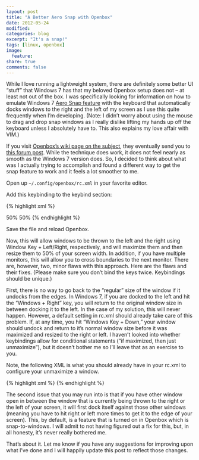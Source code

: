 ```yaml
---
layout: post
title: "A Better Aero Snap with Openbox"
date: 2012-05-24
modified:
categories: blog
excerpt: "It's a snap!"
tags: [linux, openbox]
image:
  feature:
share: true
comments: false
---
```

While I love running a lightweight system, there are definitely some better UI “stuff” that Windows 7 has that my beloved Openbox setup does not – at least not out of the box. I was specifically looking for information on how to emulate Windows 7 [Aero Snap feature](http://windows.microsoft.com/en-us/windows7/products/features/snap) with the keyboard that automatically docks windows to the right and the left of my screen as I use this quite frequently when I’m developing. (Note: I didn’t worry about using the mouse to drag and drop snap windows as I really dislike lifting my hands up off the keyboard unless I absolutely have to. This also explains my love affair with VIM.)

If you visit [Openbox’s wiki page on the subject](https://wiki.archlinux.org/index.php/Openbox#Aero_snap_behaviour), they eventually send you to [this forum post](http://ubuntuforums.org/showthread.php?t=1796793). While the technique does work, it does not feel nearly as smooth as the Windows 7 version does. So, I decided to think about what was I actually trying to accomplish and found a different way to get the snap feature to work and it feels a lot smoother to me.

Open up `~/.config/openbox/rc.xml` in your favorite editor.

Add this keybinding to the keybind section:

{% highlight xml %}
<!-- Window Tiling: Emulates Windows 7 Snap feature -->
<keybind key="W-Left">
  <action name="UnmaximizeFull"/>
  <action name="MaximizeVert"/>
  <action name="MoveResizeTo">
    <width>50%</width>
  </action>
  <action name="MoveToEdgeWest"/>
</keybind>
<keybind key="W-Right">
  <action name="UnmaximizeFull"/>
  <action name="MaximizeVert"/>
  <action name="MoveResizeTo">
    <width>50%</width>
  </action>
  <action name="MoveToEdgeEast"/>
</keybind>
{% endhighlight %}

Save the file and reload Openbox.

Now, this will allow windows to be thrown to the left and the right using Window Key + Left/Right, respectively, and will maximize them and then resize them to 50% of your screen width. In addition, if you have multiple monitors, this will allow you to cross boundaries to the next monitor. There are, however, two, minor flaws with this approach. Here are the flaws and their fixes. (Please make sure you don’t bind the keys twice. Keybindings should be unique.)

First, there is no way to go back to the “regular” size of the window if it undocks from the edges. In Windows 7, if you are docked to the left and hit the “Windows + Right” key, you will return to the original window size in between docking it to the left. In the case of my solution, this will never happen. However, a default setting in rc.xml should already take care of this problem. If, at any time, you hit “Windows Key + Down,” your window should undock and return to it’s normal window size before it was maximized and resized to the right or left. I haven’t looked into whether keybindings allow for conditional statements (“if maximized, then just unmaximize”), but it doesn’t bother me so I’ll leave that as an exercise to you.

Note, the following XML is what you should already have in your rc.xml to configure your unmaximize a window.

{% highlight xml %}
<keybind key="W-Down">
    <action name="Unmaximize" />
</keybind>
{% endhighlight %}

The second issue that you may run into is that if you have other window open in between the window that is currently being thrown to the right or the left of your screen, it will first dock itself against those other windows (meaning you have to hit right or left more times to get it to the edge of your screen). This, by default, is a feature that is turned on in Openbox which is snap-to-windows. I will admit to not having figured out a fix for this, but, in all honesty, it’s never really bothered me.

That’s about it. Let me know if you have any suggestions for improving upon what I’ve done and I will happily update this post to reflect those changes.
